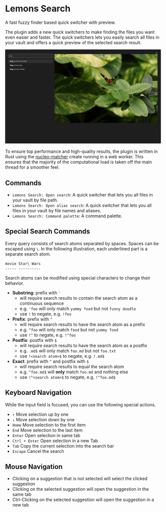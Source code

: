 # Lemons Search

A fast fuzzy finder based quick switcher with preview.

The plugin adds a new quick switchers to make finding the files you want even easier and faster.
The quick switchers lets you easily search all files in your vault and offers a quick preview of the selected search result.

![exampleImage](https://raw.githubusercontent.com/mProjectsCode/obsidian-lemons-search-plugin/master/exampleImage.png)

To ensure top performance and high-quality results, the plugin is written in Rust using the [nucleo-matcher](https://crates.io/crates/nucleo-matcher) create running in a web worker.
This ensures that the majority of the computational load is taken off the main thread for a smoother feel.

## Commands

- `Lemons Search: Open search`: A quick switcher that lets you all files in your vault by file path.
- `Lemons Search: Open alias search`: A quick switcher that lets you all files in your vault by file names and aliases.
- `Lemons Search: Command palette`: A command palette.

## Special Search Commands

Every query consists of search atoms separated by spaces. Spaces can be escaped using `\`.
In the following illustration, each underlined part is a separate search atom.

```
movie Star\ Wars
----- ----------
```

Search atoms can be modified using special characters to change their behavior.

- **Substring**: prefix with `'`
    - will require search results to contain the search atom as a continuous sequence
    - e.g. `'foo` will only match `yummy food` but not `funny doodle`
    - use `!` to negate, e.g. `!foo`
- **Prefix**: prefix with `^`
    - will require search results to have the search atom as a prefix
    - e.g. `^foo` will only match `food` but not `yummy food`
    - use `!^` to negate, e.g. `!^foo`
- **Postfix**: postfix with `$`
    - will require search results to have the search atom as a postfix
    - e.g. `.md$` will only match `foo.md` but not `foo.txt`
    - use `!<search atom>$` to negate, e.g. `!.md$`
- **Exact**: prefix with `^` and postfix with `$`
    - will require search results to equal the search atom
    - e.g. `^foo.md$` will **only** match `foo.md` and nothing else
    - use `!^<search atom>$` to negate, e.g. `!^foo.md$`

## Keyboard Navigation

While the input field is focused, you can use the following special actions.

- `↑` Move selection up by one
- `↓` Move selection down by one
- `Home` Move selection to the first item
- `End` Move selection to the last item
- `Enter` Open selection in same tab
- `Ctrl + Enter` Open selection in a new Tab
- `Tab` Copy the current selection into the search bar
- `Escape` Cancel the search

## Mouse Navigation

- Clicking on a suggestion that is not selected will select the clicked suggestion
- Clicking on the selected suggestion will open the suggestion in the same tab
- Ctrl-Clicking on the selected suggestion will open the suggestion in a new tab

